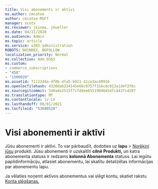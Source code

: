 ```yaml
---
title: Visi abonementi ir aktīvi
ms.author: cmcatee
author: cmcatee-MSFT
manager: scotv
ms.reviewer: jkinma, jmueller
ms.date: 04/21/2020
ms.audience: Admin
ms.topic: article
ms.service: o365-administration
ROBOTS: NOINDEX, NOFOLLOW
localization_priority: Normal
ms.collection: Adm_O365
ms.custom:
- commerce_subscriptions
- "458"
- "1500020"
ms.assetid: 71122d4a-df0b-4fa5-b921-41ce3ac49916
ms.openlocfilehash: 4320da6224145e68c8757f316cdc012a1d4f2f6c
ms.sourcegitcommit: 540a4e2515f7cfddee65519046454fc4437cd287
ms.translationtype: MT
ms.contentlocale: lv-LV
ms.lasthandoff: 08/01/2021
ms.locfileid: "53680528"
---
```

# <a name="all-subscriptions-are-active"></a>Visi abonementi ir aktīvi

Jūsu abonementi ir aktīvi. To var pārbaudīt, dodoties uz **lapu** \> [Norēķini jūsu](https://go.microsoft.com/fwlink/p/?linkid=842054) produkti. Jūsu abonementi ir uzskaitīti **cilnē Produkti,** un katra abonementa statuss ir redzams **kolonnā Abonementa** statuss. Lai iegūtu papildinformāciju, atlasiet abonementu, lai skatītu detalizētas informācijas par abonementu lapu.
  
Ja vēlaties noņemt aktīvos abonementus vai slēgt kontu, skatiet rakstu [Konta slēgšanas.](https://docs.microsoft.com/microsoft-365/commerce/close-your-account?view=o365-worldwide)

